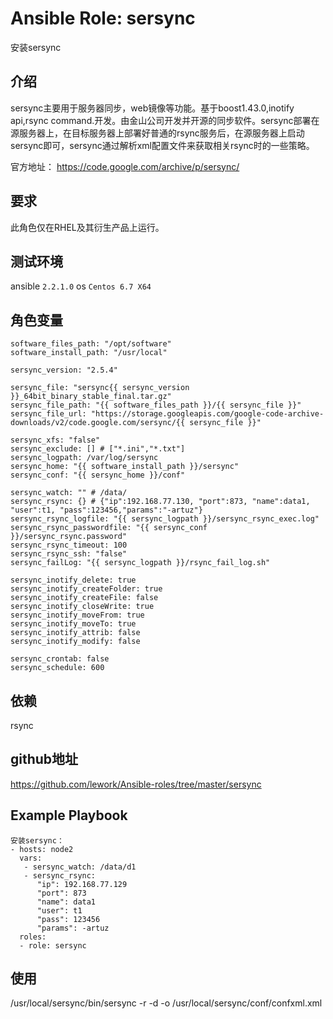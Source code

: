 # Ansible Role: sersync

安装sersync

## 介绍
sersync主要用于服务器同步，web镜像等功能。基于boost1.43.0,inotify api,rsync command.开发。由金山公司开发并开源的同步软件。sersync部署在源服务器上，在目标服务器上部署好普通的rsync服务后，在源服务器上启动sersync即可，sersync通过解析xml配置文件来获取相关rsync时的一些策略。

官方地址： https://code.google.com/archive/p/sersync/


## 要求

此角色仅在RHEL及其衍生产品上运行。

## 测试环境

ansible `2.2.1.0`
os `Centos 6.7 X64`

## 角色变量
    software_files_path: "/opt/software"
    software_install_path: "/usr/local"

    sersync_version: "2.5.4"

    sersync_file: "sersync{{ sersync_version }}_64bit_binary_stable_final.tar.gz"
    sersync_file_path: "{{ software_files_path }}/{{ sersync_file }}"
    sersync_file_url: "https://storage.googleapis.com/google-code-archive-downloads/v2/code.google.com/sersync/{{ sersync_file }}"

    sersync_xfs: "false"
    sersync_exclude: [] # ["*.ini","*.txt"]
    sersync_logpath: /var/log/sersync
    sersync_home: "{{ software_install_path }}/sersync"
    sersync_conf: "{{ sersync_home }}/conf"

    sersync_watch: "" # /data/
    sersync_rsync: {} # {"ip":192.168.77.130, "port":873, "name":data1, "user":t1, "pass":123456,"params":"-artuz"}
    sersync_rsync_logfile: "{{ sersync_logpath }}/sersync_rsync_exec.log"
    sersync_rsync_passwordfile: "{{ sersync_conf }}/sersync_rsync.password"
    sersync_rsync_timeout: 100
    sersync_rsync_ssh: "false"
    sersync_failLog: "{{ sersync_logpath }}/rsync_fail_log.sh"

    sersync_inotify_delete: true
    sersync_inotify_createFolder: true
    sersync_inotify_createFile: false
    sersync_inotify_closeWrite: true
    sersync_inotify_moveFrom: true
    sersync_inotify_moveTo: true
    sersync_inotify_attrib: false
    sersync_inotify_modify: false

    sersync_crontab: false
    sersync_schedule: 600

## 依赖

rsync

## github地址
https://github.com/lework/Ansible-roles/tree/master/sersync

## Example Playbook

    安装sersync：
    - hosts: node2
      vars:
       - sersync_watch: /data/d1
       - sersync_rsync:
          "ip": 192.168.77.129
          "port": 873
          "name": data1
          "user": t1
          "pass": 123456
          "params": -artuz
      roles:
      - role: sersync

## 使用
/usr/local/sersync/bin/sersync -r -d -o /usr/local/sersync/conf/confxml.xml
